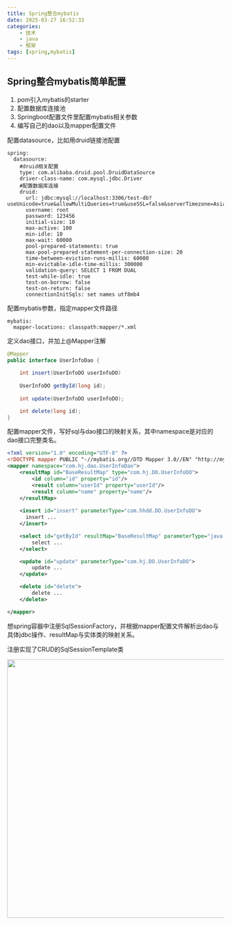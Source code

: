 ```yaml
---
title: Spring整合mybatis
date: 2025-03-27 16:52:33
categories:
    - 技术
    - java
    - 框架
tags: [spring,mybatis]
---
```

## Spring整合mybatis简单配置
1. pom引入mybatis的starter
2. 配置数据库连接池
3. Springboot配置文件里配置mybatis相关参数
4. 编写自己的dao以及mapper配置文件

配置datasource，比如用druid链接池配置
```
spring:
  datasource:
    #druid相关配置
    type: com.alibaba.druid.pool.DruidDataSource
    driver-class-name: com.mysql.jdbc.Driver
    #配置数据库连接
    druid:
      url: jdbc:mysql://localhost:3306/test-db?useUnicode=true&allowMultiQueries=true&useSSL=false&serverTimezone=Asia/Shanghai
      username: root
      password: 123456
      initial-size: 10
      max-active: 100
      min-idle: 10
      max-wait: 60000
      pool-prepared-statements: true
      max-pool-prepared-statement-per-connection-size: 20
      time-between-eviction-runs-millis: 60000
      min-evictable-idle-time-millis: 300000
      validation-query: SELECT 1 FROM DUAL
      test-while-idle: true
      test-on-borrow: false
      test-on-return: false
      connectionInitSqls: set names utf8mb4
```
配置mybatis参数，指定mapper文件路径
```
mybatis:
  mapper-locations: classpath:mapper/*.xml
```
定义dao接口，并加上@Mapper注解
```java
@Mapper
public interface UserInfoDao {
    
    int insert(UserInfoDO userInfoDO)
    
    UserInfoDO getById(long id);
    
    int update(UserInfoDO userInfoDO);

    int delete(long id);
}
```
配置mapper文件，写好sql与dao接口的映射关系，其中namespace是对应的dao接口完整类名。
```xml
<?xml version="1.0" encoding="UTF-8" ?>
<!DOCTYPE mapper PUBLIC "-//mybatis.org//DTD Mapper 3.0//EN" "http://mybatis.org/dtd/mybatis-3-mapper.dtd" >
<mapper namespace="com.hj.dao.UserInfoDao">
    <resultMap id="BaseResultMap" type="com.hj.DO.UserInfoDO">
        <id column="id" property="id"/>
        <result column="userId" property="userId"/>
        <result column="name" property="name"/>
    </resultMap>
    
    <insert id="insert" parameterType="com.hhdd.DO.UserInfoDO">
      insert ...
    </insert>

    <select id="getById" resultMap="BaseResultMap" parameterType="java.lang.Long">
        select ...
    </select>

    <update id="update" parameterType="com.hj.DO.UserInfoDO">
        update ...
    </update>

    <delete id="delete">
        delete ...
    </delete>

</mapper>
```
想spring容器中注册SqlSessionFactory，并根据mapper配置文件解析出dao与具体jdbc操作、resultMap与实体类的映射关系。

注册实现了CRUD的SqlSessionTemplate类

<img src="https://cdn.jsdelivr.net/gh/neoisok/assets@main/images%2F2025%2F03%2F27%2FMyBatis%E5%B1%82%E6%AC%A1%E7%BB%93%E6%9E%84.png" width="600">
